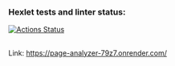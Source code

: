 ### Hexlet tests and linter status:
[![Actions Status](https://github.com/cyrilmcshow/python-project-83/actions/workflows/hexlet-check.yml/badge.svg)](https://github.com/cyrilmcshow/python-project-83/actions)

##
Link: https://page-analyzer-79z7.onrender.com/

